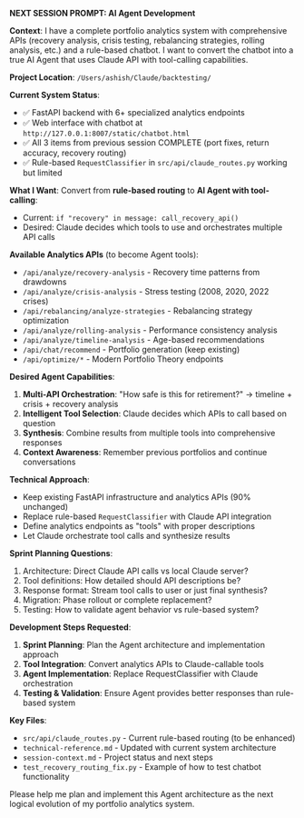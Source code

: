 **NEXT SESSION PROMPT: AI Agent Development**

**Context**: I have a complete portfolio analytics system with comprehensive APIs (recovery analysis, crisis testing, rebalancing strategies, rolling analysis, etc.) and a rule-based chatbot. I want to convert the chatbot into a true AI Agent that uses Claude API with tool-calling capabilities.

**Project Location**: `/Users/ashish/Claude/backtesting/`

**Current System Status**:
- ✅ FastAPI backend with 6+ specialized analytics endpoints 
- ✅ Web interface with chatbot at `http://127.0.0.1:8007/static/chatbot.html`
- ✅ All 3 items from previous session COMPLETE (port fixes, return accuracy, recovery routing)
- ✅ Rule-based `RequestClassifier` in `src/api/claude_routes.py` working but limited

**What I Want**:
Convert from **rule-based routing** to **AI Agent with tool-calling**:
- Current: `if "recovery" in message: call_recovery_api()`  
- Desired: Claude decides which tools to use and orchestrates multiple API calls

**Available Analytics APIs** (to become Agent tools):
- `/api/analyze/recovery-analysis` - Recovery time patterns from drawdowns
- `/api/analyze/crisis-analysis` - Stress testing (2008, 2020, 2022 crises)  
- `/api/rebalancing/analyze-strategies` - Rebalancing strategy optimization
- `/api/analyze/rolling-analysis` - Performance consistency analysis
- `/api/analyze/timeline-analysis` - Age-based recommendations
- `/api/chat/recommend` - Portfolio generation (keep existing)
- `/api/optimize/*` - Modern Portfolio Theory endpoints

**Desired Agent Capabilities**:
1. **Multi-API Orchestration**: "How safe is this for retirement?" → timeline + crisis + recovery analysis
2. **Intelligent Tool Selection**: Claude decides which APIs to call based on question
3. **Synthesis**: Combine results from multiple tools into comprehensive responses
4. **Context Awareness**: Remember previous portfolios and continue conversations

**Technical Approach**:
- Keep existing FastAPI infrastructure and analytics APIs (90% unchanged)
- Replace rule-based `RequestClassifier` with Claude API integration  
- Define analytics endpoints as "tools" with proper descriptions
- Let Claude orchestrate tool calls and synthesize results

**Sprint Planning Questions**:
1. Architecture: Direct Claude API calls vs local Claude server?
2. Tool definitions: How detailed should API descriptions be?
3. Response format: Stream tool calls to user or just final synthesis?
4. Migration: Phase rollout or complete replacement?
5. Testing: How to validate agent behavior vs rule-based system?

**Development Steps Requested**:
1. **Sprint Planning**: Plan the Agent architecture and implementation approach
2. **Tool Integration**: Convert analytics APIs to Claude-callable tools
3. **Agent Implementation**: Replace RequestClassifier with Claude orchestration  
4. **Testing & Validation**: Ensure Agent provides better responses than rule-based system

**Key Files**:
- `src/api/claude_routes.py` - Current rule-based routing (to be enhanced)
- `technical-reference.md` - Updated with current system architecture
- `session-context.md` - Project status and next steps
- `test_recovery_routing_fix.py` - Example of how to test chatbot functionality

Please help me plan and implement this Agent architecture as the next logical evolution of my portfolio analytics system.
